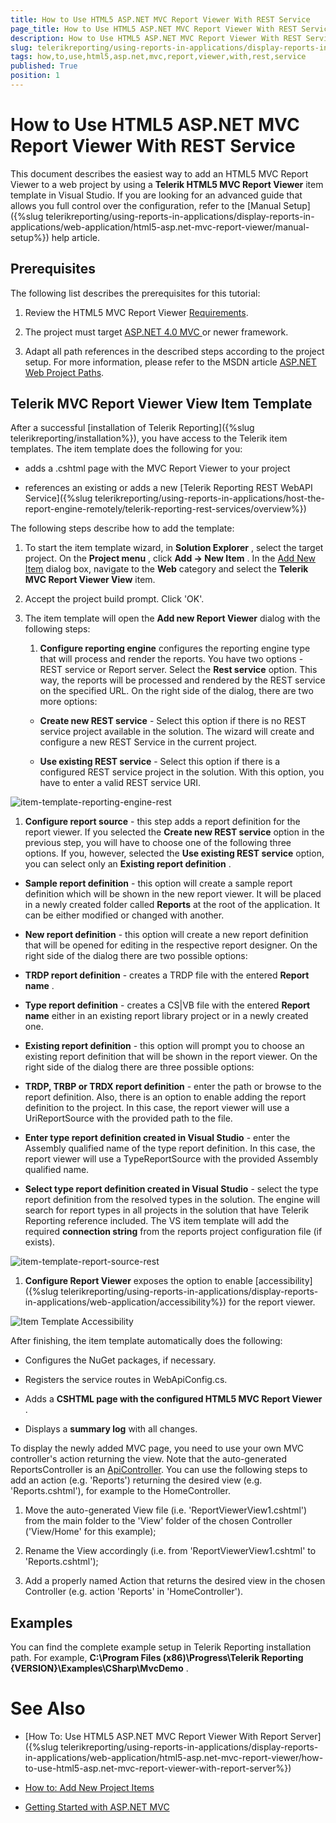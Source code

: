 ```yaml
---
title: How to Use HTML5 ASP.NET MVC Report Viewer With REST Service
page_title: How to Use HTML5 ASP.NET MVC Report Viewer With REST Service | for Telerik Reporting Documentation
description: How to Use HTML5 ASP.NET MVC Report Viewer With REST Service
slug: telerikreporting/using-reports-in-applications/display-reports-in-applications/web-application/html5-asp.net-mvc-report-viewer/how-to-use-html5-asp.net-mvc-report-viewer-with-rest-service
tags: how,to,use,html5,asp.net,mvc,report,viewer,with,rest,service
published: True
position: 1
---
```


# How to Use HTML5 ASP.NET MVC Report Viewer With REST Service



This document describes the easiest way to add an HTML5 MVC Report Viewer to a web project by using a         __Telerik HTML5 MVC Report Viewer__  item template in Visual Studio. If you are looking for an advanced guide that         allows you full control over the configuration, refer to the [Manual Setup]({%slug telerikreporting/using-reports-in-applications/display-reports-in-applications/web-application/html5-asp.net-mvc-report-viewer/manual-setup%}) help article.       

## Prerequisites

The following list describes the prerequisites for this tutorial:         

1. Review the HTML5 MVC Report Viewer [Requirements](0fe55701-1923-480a-b3a4-aee57c2840b8#RequirementsMVC).             

1. The project must target               [                   ASP.NET 4.0 MVC                 ](https://dotnet.microsoft.com/apps/aspnet/mvc)               or newer framework.             

1. Adapt all path references in the described steps according to the project setup.               For more information, please refer to the MSDN article               [ASP.NET Web Project Paths](https://docs.microsoft.com/en-us/previous-versions/ms178116(v=vs.140)).             

## Telerik MVC Report Viewer View Item Template

After a successful [installation of Telerik Reporting]({%slug telerikreporting/installation%}),            you have access to the Telerik item templates. The item template does the following for you:           

* adds a .cshtml page with the MVC Report Viewer to your project             

* references an existing or adds a new [Telerik Reporting REST WebAPI Service]({%slug telerikreporting/using-reports-in-applications/host-the-report-engine-remotely/telerik-reporting-rest-services/overview%})

The following steps describe how to add the template:         

1. To start the item template wizard, in __Solution Explorer__ , select the target project. On the               __Project menu__ , click __Add -> New Item__ . In the               [Add New Item](https://msdn.microsoft.com/en-us/library/w0572c5b%28v=vs.100%29.aspx)               dialog box, navigate to the __Web__  category and select the __Telerik MVC Report Viewer View__  item.             

1. Accept the project build prompt. Click 'OK'.             

1. The item template will open the __Add new Report Viewer__  dialog with the following steps:             

   1. __Configure reporting engine__  configures the reporting engine type that will process and render the reports.                   You have two options - REST service or Report server. Select the __Rest service__  option. This way, the reports will be processed                   and rendered by the REST service on the specified URL.                 On the right side of the dialog, there are two more options:                 

   + __Create new REST service__  - Select this option if there is no REST service project available in the solution. The wizard will create                       and configure a new REST Service in the current project.                     

   + __Use existing REST service__  - Select this option if there is a configured REST service project in the solution.                        With this option, you have to enter a valid REST service URI.                       

  ![item-template-reporting-engine-rest](images/item-template-reporting-engine-rest.png)

   1. __Configure report source__  - this step adds a report definition for the report viewer. If you selected the                   __Create new REST service__  option in the previous step, you will have to choose one of the following three options.                   If you, however, selected the __Use existing REST service__  option, you can select only an __Existing report definition__ .                 

   + __Sample report definition__  - this option will create a sample report definition which will be shown in the new                       report viewer. It will be placed in a newly created folder called __Reports__  at the root of the application. It can be either modified                       or changed with another.                     

   + __New report definition__  - this option will create a new report definition that will be opened for editing in                       the respective report designer. On the right side of the dialog there are two possible options:                     

   + __TRDP report definition__  - creates a TRDP file with the entered __Report name__ .                         

   + __Type report definition__  - creates a CS|VB file with the entered __Report name__                            either in an existing report library project or in a newly created one.                         

   + __Existing report definition__  - this option will prompt you to choose an existing report definition that will                       be shown in the report viewer. On the right side of the dialog there are three possible options:                     

   + __TRDP, TRBP or TRDX report definition__  - enter the path or browse to the report definition. Also, there is                           an option to enable adding the report definition to the project. In this case, the report viewer will use a UriReportSource with                           the provided path to the file.                         

   + __Enter type report definition created in Visual Studio__  - enter the Assembly qualified name of the type                           report definition. In this case, the report viewer will use a TypeReportSource with the provided Assembly qualified name.                         

   + __Select type report definition created in Visual Studio__  - select the type report definition from the resolved                           types in the solution. The engine will search for report types in all projects in the solution that have Telerik Reporting reference                           included. The VS item template will add the required __connection string__  from the reports project configuration                           file (if exists).                           

  ![item-template-report-source-rest](images/item-template-report-source-rest.png)

   1. __Configure Report Viewer__  exposes the option to enable                   [accessibility]({%slug telerikreporting/using-reports-in-applications/display-reports-in-applications/web-application/accessibility%}) for the report viewer.                   

  ![Item Template Accessibility](images/item-template-accessibility.png)

After finishing, the item template automatically does the following:         

* Configures the NuGet packages, if necessary.             

* Registers the service routes in WebApiConfig.cs.             

* Adds a __CSHTML page with the configured HTML5 MVC Report Viewer__ .             

* Displays a __summary log__  with all changes.             

To display the newly added MVC page, you need to use your own MVC controller's action returning the view. Note that the auto-generated            ReportsController is an            [ApiController](https://msdn.microsoft.com/en-us/library/system.web.http.apicontroller(v=vs.118).aspx).           You can use the following steps to add an action (e.g. 'Reports') returning the desired view (e.g. 'Reports.cshtml'),            for example to the HomeController.         

1. Move the auto-generated View file (i.e. 'ReportViewerView1.cshtml') from the main folder to the 'View' folder of the chosen Controller ('View/Home' for this example);             

1. Rename the View accordingly (i.e. from 'ReportViewerView1.cshtml' to 'Reports.cshtml');             

1. Add a properly named Action that returns the desired view in the chosen Controller (e.g. action 'Reports' in 'HomeController').             

## Examples

You can find the complete example setup in Telerik Reporting installation path. For example,           __C:\Program Files (x86)\Progress\Telerik Reporting {VERSION}\Examples\CSharp\MvcDemo__ .         

# See Also


 * [How To: Use HTML5 ASP.NET MVC Report Viewer With Report Server]({%slug telerikreporting/using-reports-in-applications/display-reports-in-applications/web-application/html5-asp.net-mvc-report-viewer/how-to-use-html5-asp.net-mvc-report-viewer-with-report-server%})

 * [How to: Add New Project Items](https://msdn.microsoft.com/en-us/library/w0572c5b%28v=vs.100%29.aspx)

 * [Getting Started with ASP.NET MVC](http://www.asp.net/mvc/overview/getting-started/introduction/getting-started)
